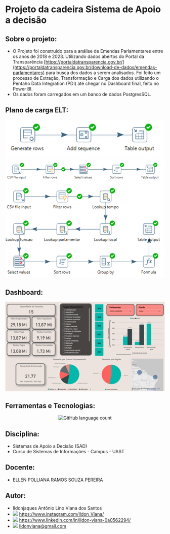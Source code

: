 # Projeto da cadeira Sistema de Apoio a decisão

## Sobre o projeto:
- O Projeto foi construído para a análise de Emendas Parlamentares entre os anos de 2018 e 2023. Utilizando dados abertos do Portal da Transparência [https://portaldatransparencia.gov.br/](https://portaldatransparencia.gov.br/download-de-dados/emendas-parlamentares) para busca dos dados a serem analisados. Foi feito um processo de Extração, Transformação e Carga dos dados utilizando o Pentaho Data Integration (PDI) até chegar no Dashboard final, feito no Power BI.
- Os dados foram carregados em um banco de dados PostgresSQL.

## Plano de carga ELT:

<div align="center">
 <img alt="GitHub language count" src=https://github.com/IldonViana/SAD_EmendasParlamentares/blob/main/PDI_Transformacoes/Prints/ft_dim_tempo.png width="600px">
 <img alt="GitHub language count" src=https://github.com/IldonViana/SAD_EmendasParlamentares/blob/main/PDI_Transformacoes/Prints/ft_dim_geral.png width="600px">
 <img alt="GitHub language count" src=https://github.com/IldonViana/SAD_EmendasParlamentares/blob/main/PDI_Transformacoes/Prints/ft_fato_emendas.png width="600px">
</div>

## Dashboard:
<div align="center">
 <img alt="GitHub language count" src=https://github.com/IldonViana/SAD_EmendasParlamentares/blob/main/Arquivos/Dashboard.png>
</div>

## Ferramentas e Tecnologias:

<div align="center">
 <img alt="GitHub language count" src="https://github.com/IldonViana/SAD_EmendasParlamentares/blob/main/Arquivos/Arquitetura tecnológica do DM.png" width="600px">
</div>

## Disciplina:
 - Sistemas de Apoio a Decisão (SAD)
 - Curso de Sistemas de Informações - Campus - UAST
 
## Docente:
 - ELLEN POLLIANA RAMOS SOUZA PEREIRA
 
## Autor:
 - Ildonjaques Antônio Lino Viana dos Santos
 - <img src="https://cdn-icons-png.flaticon.com/512/2111/2111463.png" width="25px"/> https://www.instagram.com/Ildon_Viana/
 - <img src="https://cdn-icons-png.flaticon.com/512/3536/3536505.png" width="25px"/> https://www.linkedin.com/in/ildon-viana-0a0562294/
 - <img src="https://cdn-icons-png.flaticon.com/512/888/888853.png" width="25px"/> ildonviana@gmail.com
